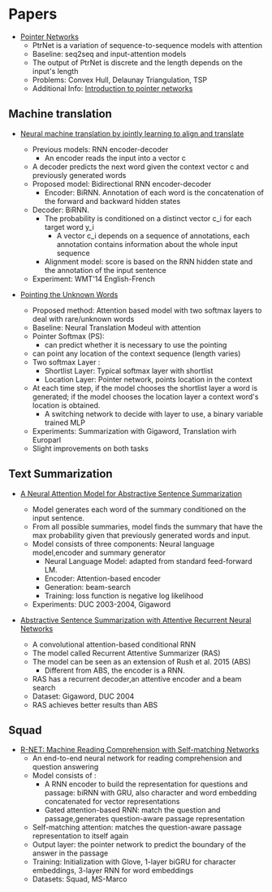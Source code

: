 # Papers


* [ Pointer Networks](http://papers.nips.cc/paper/5866-pointer-networks.pdf)
    * PtrNet is a variation of sequence-to-sequence models with attention
    * Baseline: seq2seq and input-attention models
    * The output of PtrNet is discrete and the length depends on the input's length
    * Problems: Convex Hull, Delaunay Triangulation, TSP
    * Additional Info: [Introduction to pointer networks](http://fastml.com/introduction-to-pointer-networks/) 


## Machine translation 
* [ Neural  machine  translation  by jointly  learning  to  align  and  translate](https://arxiv.org/pdf/1409.0473.pdf)
    * Previous models: RNN encoder-decoder
        * An encoder reads the input into a vector c
	* A decoder predicts the next word given the context vector c and previously generated words
    * Proposed model: Bidirectional RNN encoder-decoder
        * Encoder: BiRNN. Annotation of each word is the concatenation of the forward and backward hidden states
	* Decoder: BiRNN.
	    * The probability is conditioned on a distinct vector c_i for each target word y_i
            * A vector c_i depends on a sequence of annotations, each annotation contains information about the whole input sequence
	    * Alignment model: score is based on the RNN hidden state and the annotation of the input sentence
    * Experiment: WMT'14 English-French

* [ Pointing the Unknown Words ](https://arxiv.org/abs/1603.08148)
    * Proposed method: Attention based model with two softmax layers to deal with rare/unknown words
    * Baseline: Neural Translation Modeul with attention
    * Pointer Softmax (PS):
        * can predict whether it is necessary to use the pointing
	* can point any location of the context sequence (length varies)
	* Two softmax Layer :
	    * Shortlist Layer: Typical softmax layer with shortlist
	    * Location Layer: Pointer network, points location in the context
	* At each time step, if the model chooses the shortlist layer a word is
	generated; if the model chooses the location layer a context word's location is obtained.
	    * A switching network to decide with layer to use, a binary variable trained MLP
    * Experiments: Summarization with Gigaword, Translation wirh Europarl
    * Slight improvements on both tasks

## Text Summarization

* [ A Neural Attention Model for Abstractive Sentence Summarization](https://arxiv.org/abs/1509.00685)
    * Model generates each word of the summary conditioned on the input sentence.
    * From all possible summaries, model finds the summary that have the max probability
    given that previously generated words and input.
    * Model consists of three components: Neural language model,encoder and summary generator
        * Neural Language Model: adapted from standard feed-forward LM.
	    * Encoder: Attention-based encoder
	    * Generation: beam-search
        * Training: loss function is negative log likelihood
    * Experiments: DUC 2003-2004, Gigaword


* [ Abstractive Sentence Summarization with Attentive Recurrent Neural Networks](http://www.aclweb.org/anthology/N16-1012)
    * A convolutional attention-based conditional RNN
    * The model called Recurrent Attentive Summarizer (RAS)
    * The model can be seen as an extension of Rush et al. 2015 (ABS)
        * Different from ABS, the encoder is a RNN.
    * RAS has a recurrent decoder,an attentive encoder and a beam search
    * Dataset: Gigaword, DUC 2004
    * RAS achieves better results than ABS


## Squad

* [R-NET: Machine Reading Comprehension with Self-matching Networks ](https://www.microsoft.com/en-us/research/publication/mrc/)
    * An end-to-end neural network for reading comprehension and question answering
    * Model consists of :
        * A RNN encoder to build the representation for questions and passage: biRNN with GRU, also
	        character and word embedding concatenated for vector representations
        * Gated attention-based RNN: match the question and passage,generates question-aware passage representation
	* Self-matching attention: matches the question-aware passage representation to itself again
	* Output layer: the pointer network to predict the boundary of the answer in the passage
    * Training: Initialization with Glove, 1-layer biGRU for character embeddings, 3-layer RNN for word embeddings
    * Datasets: Squad, MS-Marco
